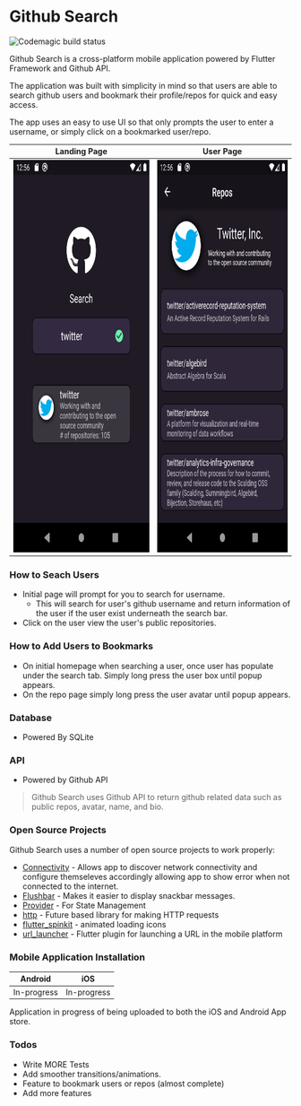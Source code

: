 # Github Search

![Codemagic build status](https://api.codemagic.io/apps/5d9c5d229b09d3386c647569/5d9c5d229b09d3386c647568/status_badge.svg)

Github Search is a cross-platform mobile application powered by Flutter Framework and Github API.

The application was built with simplicity in mind so that users are able to search github users and bookmark their profile/repos for quick and easy access.  

The app uses an easy to use UI so that only prompts the user to enter a username, or simply click on a bookmarked user/repo.

| Landing Page | User Page |
| ------ | ------ |
|<img src="github_assets/initial_screen.png" width="400" height="700">| <img src="github_assets/user_profile.png" width="400" height="700">|

### How to Seach Users
  - Initial page will prompt for you to search for username. 
    - This will search for user's github username and return information of the user if the user exist underneath the search bar. 
  - Click on the user view the user's public repositories. 

### How to Add Users to Bookmarks
  - On initial homepage when searching a user, once user has populate under the search tab. Simply long press the user box until popup appears. 
  - On the repo page simply long press the user avatar until popup appears. 

### Database
  - Powered By SQLite


### API
  - Powered by Github API

>Github Search uses Github API to return github related data such as public repos, avatar, name, and bio. 

### Open Source Projects
Github Search uses a number of open source projects to work properly:

  - [Connectivity] - Allows app to discover network connectivity and configure themseleves accordingly allowing app to show error when not connected to the internet.
  - [Flushbar] - Makes it easier to display snackbar messages. 
  - [Provider] - For State Management
  - [http] - Future based library for making HTTP requests
  - [flutter_spinkit] - animated loading icons
  - [url_launcher] -  Flutter plugin for launching a URL in the mobile platform
 

### Mobile Application Installation

| Android | iOS |
| ------ | ------ |
| In-progress | In-progress |

Application in progress of being uploaded to both the iOS and Android App store.

### Todos
  - Write MORE Tests
  - Add smoother transitions/animations. 
  - Feature to bookmark users or repos (almost complete)
  - Add more features


  [url_launcher]: <https://pub.dev/packages/url_launcher>
  [flutter_spinkit]: <https://pub.dev/packages/flutter_spinkit>
  [provider]: <https://pub.dev/packages/provider>
  [firebase core]: <https://pub.dev/packages/firebase_core>
  [firebase auth]: <https://pub.dev/packages/firebase_auth>
  [firebase storage]: <https://pub.dev/packages/firebase_storage>
  [firebase cloud firestore]: <https://pub.dev/packages/cloud_firestore>
  [http]: <https://pub.dev/packages/http>
  [url launcher]: <https://pub.dev/packages/url_launcher>
  [image picker]: <https://pub.dev/packages/image_picker>
  [connectivity]: <https://pub.dev/packages/connectivity>
  [flushbar]: <https://pub.dev/packages/flushbar>
  [Email Validator]: <https://pub.dev/packages/email_validator>
  [Fancy Bottom Navigation]: <https://pub.dev/packages/fancy_bottom_navigation>
  [Google Sign In]: <https://pub.dev/packages/google_sign_in>
  [Flutter Slidable]: <https://pub.dev/packages/flutter_slidable>  
  
  
